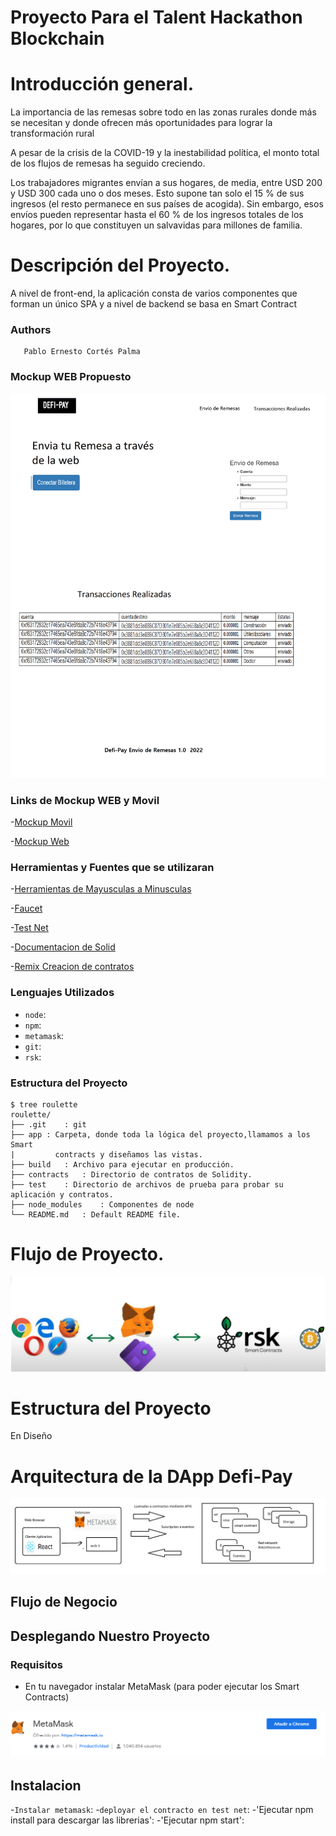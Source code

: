 # Proyecto Para el Talent Hackathon Blockchain

# Introducción general.

La importancia de las remesas sobre todo en las zonas rurales donde más se necesitan y donde ofrecen más oportunidades para lograr la transformación rural

A pesar de la crisis de la COVID-19 y la inestabilidad política, el monto total de los flujos de remesas ha seguido creciendo. 

Los trabajadores migrantes envían a sus hogares, de media, entre USD 200 y USD 300 cada uno o dos meses. Esto supone tan solo el 15 % de sus ingresos (el resto permanece en sus países de acogida). Sin embargo, esos envíos pueden representar hasta el 60 % de los ingresos totales de los hogares, por lo que constituyen un salvavidas para millones de familia. 


# Descripción del Proyecto.

A nivel de front-end, la aplicación consta de varios componentes que forman un único SPA y a nivel de backend se basa en Smart Contract

### Authors
       Pablo Ernesto Cortés Palma

### Mockup WEB  Propuesto 


![Image text](https://github.com/pablojavaprogramador/TalentHackathonBlockchain/blob/main/imagenes/Flujo%20de%20Negocio.png?raw=true)


### Links de Mockup WEB y Movil

-[Mockup Movil](https://previewer.adalo.com/1bf5fe37-53af-4f5e-b3ee-f68c1a915d8c "Mockup Movil")

-[Mockup Web](https://previewer.adalo.com/31bb3d2a-dedd-417e-a452-5ae0c406dbf2?target=818468a1bfad492599706dafa106d579&params=%7B%7D "Mockup Web")


### Herramientas  y Fuentes que se utilizaran

-[Herramientas de Mayusculas a Minusculas](https://mayusculasminusculas.com/ "Mayusculas a Minusculas Herramienta")

-[Faucet](https://faucet.rsk.co/ "faucet")

-[Test Net](https://explorer.testnet.rsk.co/ "rsk explorer")

-[Documentacion de Solid ](https://docs.soliditylang.org/_/downloads/en/v0.8.4/pdf/ "Documentacion Solid")

-[Remix Creacion de contratos ](http://remix.ethereum.org "Remix")



### Lenguajes Utilizados
- `node`: 
- `npm`: 
- `metamask`: 
- `git`: 
- `rsk`: 

### Estructura del Proyecto
  
    $ tree roulette
    roulette/
    ├── .git	: git
    ├── app	: Carpeta, donde toda la lógica del proyecto,llamamos a los Smart 
    |      	  contracts y diseñamos las vistas.		
    ├── build	: Archivo para ejecutar en producción.
    ├── contracts	: Directorio de contratos de Solidity.
    ├── test	: Directorio de archivos de prueba para probar su aplicación y contratos.
    ├── node_modules	: Componentes de node
    └── README.md	: Default README file.

# Flujo de Proyecto.
![Image text](https://github.com/pablojavaprogramador/TalentHackathonBlockchain/blob/main/imagenes/flujoprincipal.jpg?raw=true)


# Estructura del Proyecto
En Diseño

# Arquitectura de la  DApp  Defi-Pay

![Image text](https://github.com/pablojavaprogramador/TalentHackathonBlockchain/blob/main/imagenes/Arquitectura.jpg?raw=true)

## Flujo de Negocio  


## Desplegando Nuestro Proyecto
### Requisitos
- En tu navegador instalar MetaMask  (para poder ejecutar los Smart Contracts)

![Image text](https://github.com/pablojavaprogramador/TalentHackathonBlockchain/blob/main/imagenes/metamask.png?raw=true)

## Instalacion
-`Instalar metamask`:
-`deployar el contracto en test net`:
-'Ejecutar npm install para descargar las librerias':
-'Ejecutar npm start':

